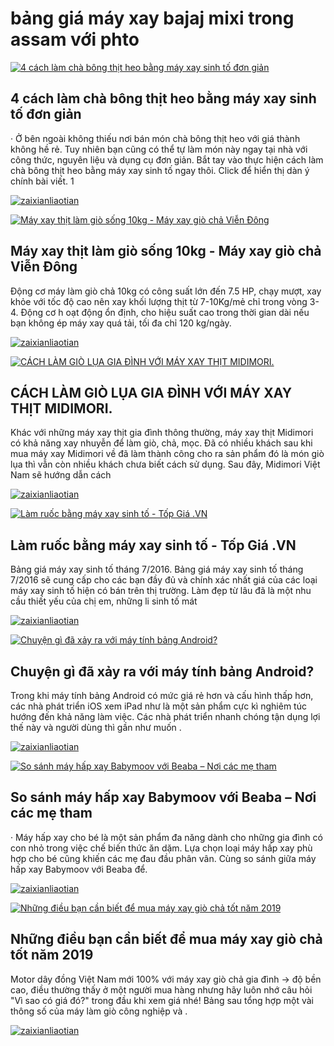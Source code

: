 # bảng giá máy xay bajaj mixi trong assam với phto
<a href="https://mnn.zoosnet.net/LR/Chatpre.aspx?id=MNN94995150&p=https://topgrinding.com/" target="_blank">![4 cách làm chà bông thịt heo bằng máy xay sinh tố đơn giản ](https://github.com/technlg/images/blob/main/44.jpg)</a>
## 4 cách làm chà bông thịt heo bằng máy xay sinh tố đơn giản 
· Ở bên ngoài không thiếu nơi bán món chà bông thịt heo với giá thành không hề rẻ. Tuy nhiên bạn cũng có thể tự làm món này ngay tại nhà với công thức, nguyên liệu và dụng cụ đơn giản. Bắt tay vào thực hiện cách làm chà bông thịt heo bằng máy xay sinh tố ngay thôi. Click để hiển thị dàn ý chính bài viết. 1 
<a href="https://mnn.zoosnet.net/LR/Chatpre.aspx?id=MNN94995150&p=https://topgrinding.com/" target="_blank"><img src="https://github.com/technlg/images/raw/main/chat11.jpg" alt="zaixianliaotian"/></a><a href="//whatsapp.shibangsoft.com/WhatsApp.php" ><img src="https://github.com/technlg/images/raw/main/chat11.png" alt=""></a>
<a href="https://mnn.zoosnet.net/LR/Chatpre.aspx?id=MNN94995150&p=https://topgrinding.com/" target="_blank">![Máy xay thịt làm giò sống 10kg - Máy xay giò chả Viễn Đông](https://github.com/technlg/images/blob/main/43.jpg)</a>
## Máy xay thịt làm giò sống 10kg - Máy xay giò chả Viễn Đông
Động cơ máy làm giò chả 10kg có công suất lớn đến 7.5 HP, chạy mượt, xay khỏe với tốc độ cao nên xay khối lượng thịt từ 7-10Kg/mẻ chỉ trong vòng 3-4. Động cơ h oạt động ổn định, cho hiệu suất cao trong thời gian dài nếu bạn không ép máy xay quá tải, tối đa chỉ 120 kg/ngày.
<a href="https://mnn.zoosnet.net/LR/Chatpre.aspx?id=MNN94995150&p=https://topgrinding.com/" target="_blank"><img src="https://github.com/technlg/images/raw/main/chat11.jpg" alt="zaixianliaotian"/></a><a href="//whatsapp.shibangsoft.com/WhatsApp.php" ><img src="https://github.com/technlg/images/raw/main/chat11.png" alt=""></a>
<a href="https://mnn.zoosnet.net/LR/Chatpre.aspx?id=MNN94995150&p=https://topgrinding.com/" target="_blank">![CÁCH LÀM GIÒ LỤA GIA ĐÌNH VỚI MÁY XAY THỊT MIDIMORI.](https://github.com/technlg/images/blob/main/1.jpg)</a>
## CÁCH LÀM GIÒ LỤA GIA ĐÌNH VỚI MÁY XAY THỊT MIDIMORI.
Khác với những máy xay thịt gia đình thông thường, máy xay thịt Midimori có khả năng xay nhuyễn để làm giò, chả, mọc. Đã có nhiều khách sau khi mua máy xay Midimori về đã làm thành công cho ra sản phẩm đó là món giò lụa thì vẫn còn nhiều khách chưa biết cách sử dụng. Sau đây, Midimori Việt Nam sẽ hướng dẫn cách 
<a href="https://mnn.zoosnet.net/LR/Chatpre.aspx?id=MNN94995150&p=https://topgrinding.com/" target="_blank"><img src="https://github.com/technlg/images/raw/main/chat11.jpg" alt="zaixianliaotian"/></a><a href="//whatsapp.shibangsoft.com/WhatsApp.php" ><img src="https://github.com/technlg/images/raw/main/chat11.png" alt=""></a>
<a href="https://mnn.zoosnet.net/LR/Chatpre.aspx?id=MNN94995150&p=https://topgrinding.com/" target="_blank">![Làm ruốc bằng máy xay sinh tố  - Tốp Giá .VN](https://github.com/technlg/images/blob/main/60.jpg)</a>
## Làm ruốc bằng máy xay sinh tố  - Tốp Giá .VN
Bảng giá máy xay sinh tố tháng 7/2016. Bảng giá máy xay sinh tố tháng 7/2016 sẽ cung cấp cho các bạn đầy đủ và chính xác nhất giá của các loại máy xay sinh tố hiện có bán trên thị trường. Làm đẹp từ lâu đã là một nhu cầu thiết yếu của chị em, những li sinh tố mát 
<a href="https://mnn.zoosnet.net/LR/Chatpre.aspx?id=MNN94995150&p=https://topgrinding.com/" target="_blank"><img src="https://github.com/technlg/images/raw/main/chat11.jpg" alt="zaixianliaotian"/></a><a href="//whatsapp.shibangsoft.com/WhatsApp.php" ><img src="https://github.com/technlg/images/raw/main/chat11.png" alt=""></a>
<a href="https://mnn.zoosnet.net/LR/Chatpre.aspx?id=MNN94995150&p=https://topgrinding.com/" target="_blank">![Chuyện gì đã xảy ra với máy tính bảng Android?](https://github.com/technlg/images/blob/main/35.jpg)</a>
## Chuyện gì đã xảy ra với máy tính bảng Android?
Trong khi máy tính bảng Android có mức giá rẻ hơn và cấu hình thấp hơn, các nhà phát triển iOS xem iPad như là một sản phẩm cực kì nghiêm túc hướng đến khả năng làm việc. Các nhà phát triển nhanh chóng tận dụng lợi thế này và người dùng thì gần như muốn .
<a href="https://mnn.zoosnet.net/LR/Chatpre.aspx?id=MNN94995150&p=https://topgrinding.com/" target="_blank"><img src="https://github.com/technlg/images/raw/main/chat11.jpg" alt="zaixianliaotian"/></a><a href="//whatsapp.shibangsoft.com/WhatsApp.php" ><img src="https://github.com/technlg/images/raw/main/chat11.png" alt=""></a>
<a href="https://mnn.zoosnet.net/LR/Chatpre.aspx?id=MNN94995150&p=https://topgrinding.com/" target="_blank">![So sánh máy hấp xay Babymoov với Beaba – Nơi các mẹ tham ](https://github.com/technlg/images/blob/main/26.jpg)</a>
## So sánh máy hấp xay Babymoov với Beaba – Nơi các mẹ tham 
· Máy hấp xay cho bé là một sản phẩm đa năng dành cho những gia đình có con nhỏ trong việc chế biến thức ăn dặm. Lựa chọn loại máy hấp xay phù hợp cho bé cũng khiến các mẹ đau đầu phân vân. Cùng so sánh giữa máy hấp xay Babymoov với Beaba để.
<a href="https://mnn.zoosnet.net/LR/Chatpre.aspx?id=MNN94995150&p=https://topgrinding.com/" target="_blank"><img src="https://github.com/technlg/images/raw/main/chat11.jpg" alt="zaixianliaotian"/></a><a href="//whatsapp.shibangsoft.com/WhatsApp.php" ><img src="https://github.com/technlg/images/raw/main/chat11.png" alt=""></a>
<a href="https://mnn.zoosnet.net/LR/Chatpre.aspx?id=MNN94995150&p=https://topgrinding.com/" target="_blank">![Những điều bạn cần biết để mua máy xay giò chả tốt năm 2019](https://github.com/technlg/images/blob/main/51.jpg)</a>
## Những điều bạn cần biết để mua máy xay giò chả tốt năm 2019
Motor dây đồng Việt Nam mới 100% với máy xay giò chả gia đình → độ bền cao,  điều thường thấy ở một người mua hàng nhưng hãy luôn nhớ câu hỏi "Vì sao có giá đó?" trong đầu khi xem giá nhé! Bảng sau tổng hợp một vài thông số của máy làm giò công nghiệp và .
<a href="https://mnn.zoosnet.net/LR/Chatpre.aspx?id=MNN94995150&p=https://topgrinding.com/" target="_blank"><img src="https://github.com/technlg/images/raw/main/chat11.jpg" alt="zaixianliaotian"/></a><a href="//whatsapp.shibangsoft.com/WhatsApp.php" ><img src="https://github.com/technlg/images/raw/main/chat11.png" alt=""></a>
